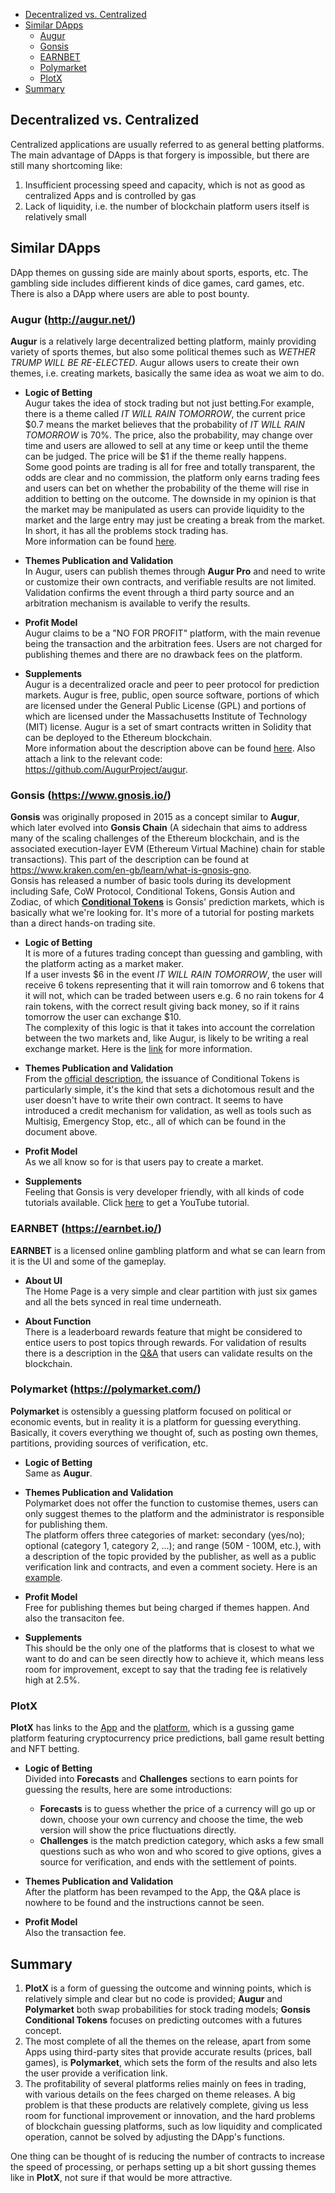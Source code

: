 - [Decentralized vs. Centralized](#decentralized-vs-centralized)
- [Similar DApps](#similar-dapps)
  - [Augur](#augur-httpaugurnet)
  - [Gonsis](#gonsis-httpswwwgnosisio)
  - [EARNBET](#earnbet-httpsearnbetio)
  - [Polymarket](#polymarket-httpspolymarketcom)
  - [PlotX](#plotx)
- [Summary](#summary)


## Decentralized vs. Centralized
Centralized applications are usually referred to as general betting platforms. The main advantage of DApps is that forgery is impossible, but there are still many shortcoming like:
1. Insufficient processing speed and capacity, which is not as good as centralized Apps and is controlled by gas 
2. Lack of liquidity, i.e. the number of blockchain platform users itself is relatively small 

## Similar DApps
DApp themes on gussing side are mainly about sports, esports, etc. The gambling side includes diffierent kinds of dice games, card games, etc. There is also a DApp where users are able to post bounty.

### Augur (http://augur.net/)
**Augur** is a relatively large decentralized betting platform, mainly providing variety of sports themes, but also some political themes such as *WETHER TRUMP WILL BE RE-ELECTED*. Augur allows users to create their own themes, i.e. creating markets, basically the same idea as woat we aim to do.

- **Logic of Betting**  
Augur takes the idea of stock trading but not just betting.For example, there is a theme called *IT WILL RAIN TOMORROW*, the current price $0.7 means the market believes that the probability of *IT WILL RAIN TOMORROW* is 70%. The price, also the probability, may change over time and users are allowed to sell at any time or keep until the theme can be judged. The price will be $1 if the theme really happens.  
Some good points are trading is all for free and totally transparent, the odds are clear and no commission, the platform only earns trading fees and users can bet on whether the probability of the theme will rise in addition to betting on the outcome. The downside in my opinion is that the market may be manipulated as users can provide liquidity to the market and the large entry may just be creating a break from the market. In short, it has all the problems stock trading has.  
More information can be found [here](https://help.augur.net/trading-guide/how-to-trade).

- **Themes Publication and Validation**  
In Augur, users can publish themes through **Augur Pro** and need to write or customize their own contracts, and verifiable results are not limited. Validation confirms the event through a third party source and an arbitration mechanism is available to verify the results.

- **Profit Model**  
Augur claims to be a "NO FOR PROFIT" platform, with the main revenue being the transaction and the arbitration fees. Users are not charged for publishing themes and there are no drawback fees on the platform.

- **Supplements**  
Augur is a decentralized oracle and peer to peer protocol for prediction markets. Augur is free, public, open source software, portions of which are licensed under the General Public License (GPL) and portions of which are licensed under the Massachusetts Institute of Technology (MIT) license. Augur is a set of smart contracts written in Solidity that can be deployed to the Ethereum blockchain.  
More information about the description above can be found [here](https://augur.net/faqs). Also attach a link to the relevant code: https://github.com/AugurProject/augur.

### Gonsis (https://www.gnosis.io/)
**Gonsis** was originally proposed in 2015 as a concept similar to **Augur**, which later evolved into **Gonsis Chain** (A sidechain that aims to address many of the scaling challenges of the Ethereum blockchain, and is the associated execution-layer EVM (Ethereum Virtual Machine) chain for stable transactions). This part of the description can be found at https://www.kraken.com/en-gb/learn/what-is-gnosis-gno.  
Gonsis has released a number of basic tools during its development including Safe, CoW Protocol, Conditional Tokens, Gonsis Aution and Zodiac, of which [**Conditional Tokens**](https://docs.gnosis.io/conditionaltokens/) is Gonsis' prediction markets, which is basically what we're looking for. It's more of a tutorial for posting markets than a direct hands-on trading site.

- **Logic of Betting**  
It is more of a futures trading concept than guessing and gambling, with the platform acting as a market maker.  
If a user invests $6 in the event *IT WILL RAIN TOMORROW*, the user will receive 6 tokens representing that it will rain tomorrow and 6 tokens that it will not, which can be traded between users e.g. 6 no rain tokens for 4 rain tokens, with the correct result giving back money, so if it rains tomorrow the user can exchange $10.  
The complexity of this logic is that it takes into account the correlation between the two markets and, like Augur, is likely to be writing a real exchange market. Here is the [link](https://docs.gnosis.io/conditionaltokens/docs/introduction1/) for more information.

- **Themes Publication and Validation**  
From the [official description](https://docs.gnosischain.com/), the issuance of Conditional Tokens is particularly simple, it's the kind that sets a dichotomous result and the user doesn't have to write their own contract. It seems to have introduced a credit mechanism for validation, as well as tools such as Multisig, Emergency Stop, etc., all of which can be found in the document above.

- **Profit Model**  
As we all know so for is that users pay to create a market.

- **Supplements**  
Feeling that Gonsis is very developer friendly, with all kinds of code tutorials available. Click [here](https://www.youtube.com/watch?v=uZNWq07Y4Ag) to get a YouTube tutorial.

### EARNBET (https://earnbet.io/)
**EARNBET** is a licensed online gambling platform and what se can learn from it is the UI and some of the gameplay.

- **About UI**  
The Home Page is a very simple and clear partition with just six games and all the bets synced in real time underneath.

- **About Function**  
There is a leaderboard rewards feature that might be considered to entice users to post topics through rewards. For validation of results there is a description in the [Q&A](https://blog.earnbet.io/en/faq/) that users can validate results on the blockchain.

### Polymarket (https://polymarket.com/)
**Polymarket** is ostensibly a guessing platform focused on political or economic events, but in reality it is a platform for guessing everything. Basically, it covers everything we thought of, such as posting own themes, partitions, providing sources of verification, etc.

- **Logic of Betting**  
Same as **Augur**.

- **Themes Publication and Validation**  
Polymarket does not offer the function to customise themes, users can only suggest themes to the platform and the administrator is responsible for publishing them.  
The platform offers three categories of market: secondary (yes/no); optional (category 1, category 2, ...); and range (50M - 100M, etc.), with a description of the topic provided by the publisher, as well as a public verification link and contracts, and even a comment society. Here is an [example](https://polymarket.com/event/john-wick-chapter-4-opening-weekend).

- **Profit Model**  
Free for publishing themes but being charged if themes happen. And also the transaciton fee.

- **Supplements**  
This should be the only one of the platforms that is closest to what we want to do and can be seen directly how to achieve it, which means less room for improvement, except to say that the trading fee is relatively high at 2.5%.

### PlotX
**PlotX** has links to the [App](https://plotx.io/) and the [platform](https://v2.plotx.io/market), which is a gussing game platform featuring cryptocurrency price predictions, ball game result betting and NFT betting.

- **Logic of Betting**  
Divided into **Forecasts** and **Challenges** sections to earn points for guessing the results, here are some introductions:
  - **Forecasts** is to guess whether the price of a currency will go up or down, choose your own currency and choose the time, the web version will show the price fluctuations directly.
  - **Challenges** is the match prediction category, which asks a few small questions such as who won and who scored to give options, gives a source for verification, and ends with the settlement of points.

- **Themes Publication and Validation**  
After the platform has been revamped to the App, the Q&A place is nowhere to be found and the instructions cannot be seen.

- **Profit Model**  
Also the transaction fee.

## Summary
1. **PlotX** is a form of guessing the outcome and winning points, which is relatively simple and clear but no code is provided; **Augur** and **Polymarket** both swap probabilities for stock trading models; **Gonsis Conditional Tokens** focuses on predicting outcomes with a futures concept.
2. The most complete of all the themes on the release, apart from some Apps using third-party sites that provide accurate results (prices, ball games), is **Polymarket**, which sets the form of the results and also lets the user provide a verification link.
3. The profitability of several platforms relies mainly on fees in trading, with various details on the fees charged on theme releases.
A big problem is that these products are relatively complete, giving us less room for functional improvement or innovation, and the hard problems of blockchain guessing platforms, such as low liquidity and complicated operation, cannot be solved by adjusting the DApp's functions.  


One thing can be thought of is reducing the number of contracts to increase the speed of processing, or perhaps setting up a bit short gussing themes like in **PlotX**, not sure if that would be more attractive.
